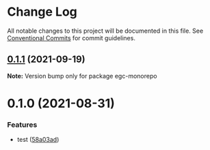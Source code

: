 # Change Log

All notable changes to this project will be documented in this file.
See [Conventional Commits](https://conventionalcommits.org) for commit guidelines.

## [0.1.1](https://github.com/Kenoo/egc/compare/v0.1.0...v0.1.1) (2021-09-19)

**Note:** Version bump only for package egc-monorepo





# 0.1.0 (2021-08-31)


### Features

* test ([58a03ad](https://github.com/Kenoo/egc/commit/58a03ad65e1f78f4c92662995111e79bb4e194aa))
